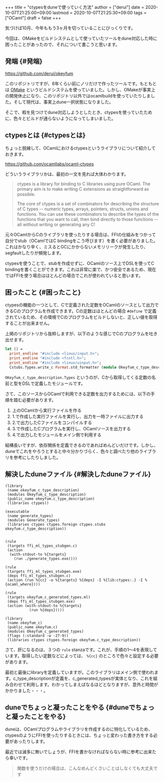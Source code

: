 +++
title = "ctypesをduneで使っていく方法"
author = ["derui"]
date = 2020-10-07T21:25:00+09:00
lastmod = 2020-10-07T21:25:30+09:00
tags = ["OCaml"]
draft = false
+++

気づけば10月、今年ももう3ヶ月を切っていることにびっくりです。

今回は、OMakeをビルドシステムとして使っていたツールをdune対応した時に困ったことがあったので、それについて書こうと思います。

<!--more-->


## 発端 {#発端}

<https://github.com/derui/okeyfum>

このリポジトリですが、6年くらい前にノリだけで作ったツールです。もともとは [OMake](http://omake.metaprl.org/index.html) というビルドシステムを使っていました。しかし、OMakeが事実上の開発休止になり、このリポジトリ以外ではocamlbuildを使っていたりしました。そして現代は、事実上dune一択状態になりました。

そこで、暇を見つけてdune対応しようとしたとき、ctypesを使っていたために、色々とビルドが通らないようになってしまいました。


## ctypesとは {#ctypesとは}

ちょっと脱線して、OCamlにおけるctypesというライブラリについて紹介しておきます。

<https://github.com/ocamllabs/ocaml-ctypes>

どういうライブラリかは、最初の一文を見れば大体わかります。

> ctypes is a library for binding to C libraries using pure OCaml. The primary aim is to make writing C extensions as straightforward as possible.
>
> The core of ctypes is a set of combinators for describing the structure of C types -- numeric types, arrays, pointers, structs, unions and functions. You can use these combinators to describe the types of the functions that you want to call, then bind directly to those functions -- all without writing or generating any C!

元々OCamlからCのライブラリを使ったりする場合は、FFIの仕組みをつかって自分でstub（OCamlではC bindingをこう呼びます）を書く必要がありました。これはかなり辛く、ミスるとGCにかからないメモリリークが発生したり、segfaultしたりが頻発します。

ctypesを使うことで、stubを作成せずに、OCamlのソース上でDSLを使ってC bindingを書くことができます。これは非常に楽で、かつ安全であるため、現在ではFFIを使う場合はほとんどの場合でこれが使われていると思います。


## 困ったこと {#困ったこと}

ctypesの機能の一つとして、Cで定義された定数をOCamlのソースとして出力できるCのプログラムを作成できます。Cの定数はほとんどの場合 `#define` で定義されているため、その環境でCのプログラムをビルドしないと、正しい値を取得することが出来ません。

上掲のリポジトリから抜粋しますが、以下のような感じでCのプログラムを吐き出せます。

```ocaml
let () =
  print_endline "#include <linux/input.h>";
  print_endline "#include <fcntl.h>";
  print_endline "#include <linux/uinput.h>";
  Cstubs.Types.write_c Format.std_formatter (module Okeyfum_c_type_description.Types)
```

`OKeyfum_c_type_description.Types` というのが、Cから取得してくる定数の名前と型をDSLで定義したモジュールです。

さて、このソースからOCamlで利用できる定数を出力するためには、以下の手順を踏む必要があります。

1.  上のOCamlから実行ファイルを作る
2.  1.で作成した実行ファイルを実行し、出力を一時ファイルに出力する
3.  2.で出力したCファイルをコンパイルする
4.  3.で作成したCプログラムを実行し、OCamlソースを出力する
5.  4.で出力したモジュールをメイン側で利用する

結構長いですが、依存関係を定義できるのであればめんどいだけです。しかし、duneでこれをやろうとすると中々分かりづらく、色々と調べたり他のライブラリを参考にしたりしました。


## 解決したduneファイル {#解決したduneファイル}

```tuareg
(library
 (name okeyfum_c_type_description)
 (modules Okeyfum_c_type_description)
 (public_name okeyfum.c_type_description)
 (libraries ctypes))

(executable
 (name generate_types)
 (modules Generate_types)
 (libraries ctypes ctypes.foreign ctypes.stubs okeyfum.c_type_description))


(rule
 (targets ffi_ml_types_stubgen.c)
 (action
  (with-stdout-to %{targets}
    (run ./generate_types.exe))))

(rule
 (targets ffi_ml_types_stubgen.exe)
 (deps ffi_ml_types_stubgen.c)
 (action (run %{cc} -o %{targets} %{deps} -I %{lib:ctypes:.} -I %{ocaml_where})))

(rule
 (targets okeyfum_c_generated_types.ml)
 (deps ffi_ml_types_stubgen.exe)
 (action (with-stdout-to %{targets}
           (run %{deps}))))

(library
 (name okeyfum_c)
 (public_name okeyfum.c)
 (modules Okeyfum_c_generated_types)
 (flags (:standard -w -27-9))
 (libraries ctypes ctypes.foreign okeyfum.c_type_description))
```

さて、肝になるのは、３つの `rule` stanzaです。これが、手順の1〜4を表現しています。取得したい定数などによっては、 `%{cc}` のところで色々と設定する必要があります。

最初と最後にlibraryを定義していますが。このライブラリはメイン側で使われます。c\_type\_descriptionが定義を、c\_generated\_typesが実体となり、これを組み合わせて利用します。わかってしまえばなるほどとなりますが、意外と時間がかかりました・・・。


## duneでちょっと凝ったことをやる {#duneでちょっと凝ったことをやる}

duneは、OCamlプログラムやライブラリを作成するのに特化しているため、ctypesのようにFFIを使ったりするときには、ちょっと変わった書き方をする必要があったりします。

最近では滅多に無いでしょうが、FFIを書かなければならない時に参考に出来たら幸いです。

> 関数を使うだけの場合は、こんなめんどくさいことはしなくても大丈夫です
